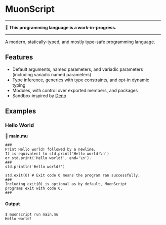 # MuonScript

---

🚧 **This programming language is a work-in-progress.**

---

A modern, statically-typed, and mostly type-safe programming language.

## Features

- Default arguments, named parameters, and variadic parameters (including variadic named parameters)
- Type inference, generics with type constraints, and opt-in dynamic typing
- Modules, with control over exported members, and packages
- Sandbox inspired by [Deno](https://deno.land/)

## Examples

### Hello World

📄 **main.mu**
```
###
Print Hello world! followed by a newline.
It is equivalent to std.print('Hello world!\n')
or std.print('Hello world!', end='\n').
###
std.println('Hello world!')

std.exit(0) # Exit code 0 means the program ran successfully.
###
Including exit(0) is optional as by default, MuonScript
programs exit with code 0.
###
```
#### Output
```
$ muonscript run main.mu
Hello world!
```
